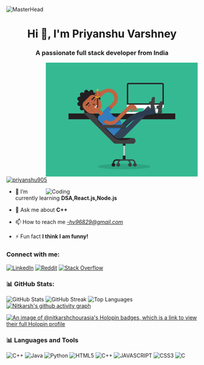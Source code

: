 ![MasterHead](https://firebasestorage.googleapis.com/v0/b/flexi-coding.appspot.com/o/dempgi7-520f8d5f-63d4-4453-8822-dbc149ae27f8.gif?alt=media&token=91c0c7b2-93c3-4029-b011-1a8703c5730d)

<h1 align="center">Hi 👋, I'm Priyanshu Varshney</h1>
<h3 align="center">A passionate full stack developer from India</h3>
<img align="right" alt="coding" width="400" src="https://github.com/harshhere905/harshhere905/blob/main/5eKX.gif">




<p align="left"> <a href="https://twitter.com/priyanshu905" target="blank"><img src="https://img.shields.io/twitter/follow/priyanshu905?logo=twitter&style=for-the-badge" alt="priyanshu905" /></a> </p>

<img align="right" alt="Coding" width="400" src="https://media.tenor.com/rePDfDWO3XoAAAAd/hacking.gif">

- 🌱 I’m currently learning **DSA,React.js,Node.js**

- 💬 Ask me about **C++**

- 📫 How to reach me *-hv96829@gmail.com*

- ⚡ Fun fact **I think I am funny!**

<h3 align="left">Connect with me:</h3>
<p align="left">

[![LinkedIn](https://img.shields.io/badge/LinkedIn-%230077B5.svg?logo=linkedin&logoColor=white)](https://www.linkedin.com/in/priyanshu-varshney-bba715270/)
[![Reddit](https://img.shields.io/badge/Reddit-%23FF4500.svg?logo=Reddit&logoColor=white)](https://www.reddit.com/user/itspriyanshu905)
[![Stack Overflow](https://img.shields.io/badge/-Stackoverflow-FE7A16?logo=stack-overflow&logoColor=white)](https://stackoverflow.com/users/16444659/priyanshu-varshney)


</p>
<!-- Add your GitHub stats and top languages -->
<h3 align="left">📊 GitHub Stats:</h3>

![GitHub Stats](https://github-readme-stats.vercel.app/api?username=harshhere905&theme=highcontrast&hide_border=false&include_all_commits=true&count_private=false)
![GitHub Streak](https://github-readme-streak-stats.herokuapp.com/?user=harshhere905&theme=highcontrast&hide_border=false)
![Top Languages](https://github-readme-stats.vercel.app/api/top-langs/?username=harshhere905&theme=highcontrast&hide_border=false&include_all_commits=true&count_private=false&layout=compact)
[![Nitkarsh's github activity graph](https://github-readme-activity-graph.vercel.app/graph?username=harshhere905&theme=chartreuse-dark)](https://github.com/harshhere905/github-readme-activity-graph)
<!-- Holopin Stickers -->
[![An image of @nitkarshchourasia's Holopin badges, which is a link to view their full Holopin profile](https://holopin.me/harshhere905)](https://holopin.io/@harshhere905)


<h3 align="left">📊 Languages and Tools</h3>

![C++](https://img.shields.io/badge/c++-%2300599C.svg?style=for-the-badge&logo=c%2B%2B&logoColor=white)
![Java](https://img.shields.io/badge/java-%23ED8B00.svg?style=for-the-badge&logo=java&logoColor=white)
![Python](https://img.shields.io/badge/python-3670A0?style=for-the-badge&logo=python&logoColor=ffdd54)
![HTML5](https://img.shields.io/badge/HTML5-E34F26?style=for-the-badge&logo=html5&logoColor=white)
![C++](https://img.shields.io/badge/C%2B%2B-00599C?style=for-the-badge&logo=c%2B%2B&logoColor=white)
![JAVASCRIPT](https://img.shields.io/badge/JavaScript-F7DF1E?style=for-the-badge&logo=javascript&logoColor=black)
![CSS3](https://img.shields.io/badge/CSS3-1572B6?style=for-the-badge&logo=css3&logoColor=white)
![C](https://img.shields.io/badge/C-00599C?style=for-the-badge&logo=c&logoColor=white)
